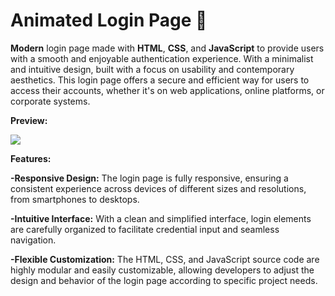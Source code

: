 <h1> Animated Login Page 🔐</h1>

**Modern** login page made with **HTML**, **CSS**, and **JavaScript** to provide users with a smooth and enjoyable authentication experience. With a minimalist and intuitive design, built with a focus on usability and contemporary aesthetics. This login page offers a secure and efficient way for users to access their accounts, whether it's on web applications, online platforms, or corporate systems.

**Preview:**

![](https://github.com/luisandrelemos/Animated-Login-Page/blob/main/loginpreview.gif)

**Features:**

**-Responsive Design:** The login page is fully responsive, ensuring a consistent experience across devices of different sizes and resolutions, from smartphones to desktops.

**-Intuitive Interface:** With a clean and simplified interface, login elements are carefully organized to facilitate credential input and seamless navigation.

**-Flexible Customization:** The HTML, CSS, and JavaScript source code are highly modular and easily customizable, allowing developers to adjust the design and behavior of the login page according to specific project needs.
